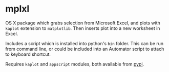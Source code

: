 mplxl
=====

OS X package which grabs selection from Microsoft Excel, and plots with `kaplot` extension to `matplotlib`. Then inserts plot into a new worksheet in Excel.

Includes a script which is installed into python's `bin` folder. This can be run from command line, or could be included into an Automator script to attach to keyboard shortcut.

Requires `kaplot` and `appscript` modules, both available from [pypi](http://pypi.python.org).